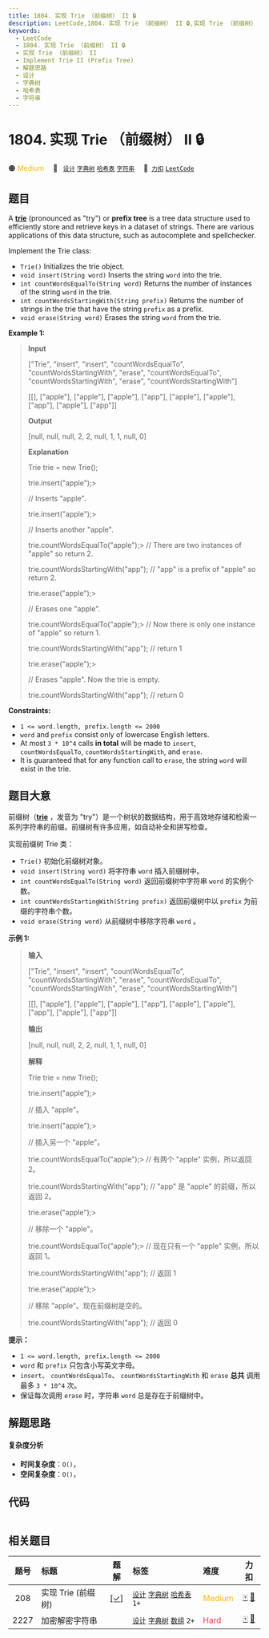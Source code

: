 ```yaml
---
title: 1804. 实现 Trie （前缀树） II 🔒
description: LeetCode,1804. 实现 Trie （前缀树） II 🔒,实现 Trie （前缀树） II,Implement Trie II (Prefix Tree),解题思路,设计,字典树,哈希表,字符串
keywords:
  - LeetCode
  - 1804. 实现 Trie （前缀树） II 🔒
  - 实现 Trie （前缀树） II
  - Implement Trie II (Prefix Tree)
  - 解题思路
  - 设计
  - 字典树
  - 哈希表
  - 字符串
---
```


# 1804. 实现 Trie （前缀树） II 🔒

🟠 <font color=#ffb800>Medium</font>&emsp; 🔖&ensp; [`设计`](/tag/design.md) [`字典树`](/tag/trie.md) [`哈希表`](/tag/hash-table.md) [`字符串`](/tag/string.md)&emsp; 🔗&ensp;[`力扣`](https://leetcode.cn/problems/implement-trie-ii-prefix-tree) [`LeetCode`](https://leetcode.com/problems/implement-trie-ii-prefix-tree)

## 题目

A [**trie**](https://en.wikipedia.org/wiki/Trie) (pronounced as "try") or
**prefix tree** is a tree data structure used to efficiently store and
retrieve keys in a dataset of strings. There are various applications of this
data structure, such as autocomplete and spellchecker.

Implement the Trie class:

  * `Trie()` Initializes the trie object.
  * `void insert(String word)` Inserts the string `word` into the trie.
  * `int countWordsEqualTo(String word)` Returns the number of instances of the string `word` in the trie.
  * `int countWordsStartingWith(String prefix)` Returns the number of strings in the trie that have the string `prefix` as a prefix.
  * `void erase(String word)` Erases the string `word` from the trie.



**Example 1:**

> 
> 
> 
> 
> 
> **Input**
> 
> ["Trie", "insert", "insert", "countWordsEqualTo", "countWordsStartingWith", "erase", "countWordsEqualTo", "countWordsStartingWith", "erase", "countWordsStartingWith"]
> 
> [[], ["apple"], ["apple"], ["apple"], ["app"], ["apple"], ["apple"], ["app"], ["apple"], ["app"]]
> 
> **Output**
> 
> [null, null, null, 2, 2, null, 1, 1, null, 0]
> 
> 
> 
> **Explanation**
> 
> Trie trie = new Trie();
> 
> trie.insert("apple");> 
> > 
> > 
>    // Inserts "apple".
> 
> trie.insert("apple");> 
> > 
> > 
>    // Inserts another "apple".
> 
> trie.countWordsEqualTo("apple");> 
> // There are two instances of "apple" so return 2.
> 
> trie.countWordsStartingWith("app"); // "app" is a prefix of "apple" so return 2.
> 
> trie.erase("apple");> 
> > 
> > 
> > 
> // Erases one "apple".
> 
> trie.countWordsEqualTo("apple");> 
> // Now there is only one instance of "apple" so return 1.
> 
> trie.countWordsStartingWith("app"); // return 1
> 
> trie.erase("apple");> 
> > 
> > 
> > 
> // Erases "apple". Now the trie is empty.
> 
> trie.countWordsStartingWith("app"); // return 0

**Constraints:**

  * `1 <= word.length, prefix.length <= 2000`
  * `word` and `prefix` consist only of lowercase English letters.
  * At most `3 * 10^4` calls **in total** will be made to `insert`, `countWordsEqualTo`, `countWordsStartingWith`, and `erase`.
  * It is guaranteed that for any function call to `erase`, the string `word` will exist in the trie.


## 题目大意

前缀树（**[trie](https://en.wikipedia.org/wiki/Trie)** ，发音为
"try"）是一个树状的数据结构，用于高效地存储和检索一系列字符串的前缀。前缀树有许多应用，如自动补全和拼写检查。

实现前缀树 Trie 类：

  * `Trie()` 初始化前缀树对象。
  * `void insert(String word)` 将字符串 `word` 插入前缀树中。
  * `int countWordsEqualTo(String word)` 返回前缀树中字符串 `word` 的实例个数。
  * `int countWordsStartingWith(String prefix)` 返回前缀树中以 `prefix` 为前缀的字符串个数。
  * `void erase(String word)` 从前缀树中移除字符串 `word` 。

**示例 1:**

> 
> 
> 
> 
> 
> **输入**
> 
> ["Trie", "insert", "insert", "countWordsEqualTo", "countWordsStartingWith", "erase", "countWordsEqualTo", "countWordsStartingWith", "erase", "countWordsStartingWith"]
> 
> [[], ["apple"], ["apple"], ["apple"], ["app"], ["apple"], ["apple"], ["app"], ["apple"], ["app"]]
> 
> **输出**
> 
> [null, null, null, 2, 2, null, 1, 1, null, 0]
> 
> 
> 
> **解释**
> 
> Trie trie = new Trie();
> 
> trie.insert("apple");> 
> > 
> > 
>    // 插入 "apple"。
> 
> trie.insert("apple");> 
> > 
> > 
>    // 插入另一个 "apple"。
> 
> trie.countWordsEqualTo("apple");> 
> // 有两个 "apple" 实例，所以返回 2。
> 
> trie.countWordsStartingWith("app"); // "app" 是 "apple" 的前缀，所以返回 2。
> 
> trie.erase("apple");> 
> > 
> > 
> > 
> // 移除一个 "apple"。
> 
> trie.countWordsEqualTo("apple");> 
> // 现在只有一个 "apple" 实例，所以返回 1。
> 
> trie.countWordsStartingWith("app"); // 返回 1
> 
> trie.erase("apple");> 
> > 
> > 
> > 
> // 移除 "apple"。现在前缀树是空的。
> 
> trie.countWordsStartingWith("app"); // 返回 0
> 
> 

**提示：**

  * `1 <= word.length, prefix.length <= 2000`
  * `word` 和 `prefix` 只包含小写英文字母。
  * `insert`、 `countWordsEqualTo`、 `countWordsStartingWith` 和 `erase` **总共** 调用最多 `3 * 10^4` 次。
  * 保证每次调用 `erase` 时，字符串 `word` 总是存在于前缀树中。


## 解题思路

#### 复杂度分析

- **时间复杂度**：`O()`，
- **空间复杂度**：`O()`，

## 代码

```javascript

```

## 相关题目

<!-- prettier-ignore -->
| 题号 | 标题 | 题解 | 标签 | 难度 | 力扣 |
| :------: | :------ | :------: | :------ | :------ | :------: |
| 208 | 实现 Trie (前缀树) | [[✓]](/problem/0208.md) |  [`设计`](/tag/design.md) [`字典树`](/tag/trie.md) [`哈希表`](/tag/hash-table.md) `1+` | <font color=#ffb800>Medium</font> | [🀄️](https://leetcode.cn/problems/implement-trie-prefix-tree) [🔗](https://leetcode.com/problems/implement-trie-prefix-tree) |
| 2227 | 加密解密字符串 |  |  [`设计`](/tag/design.md) [`字典树`](/tag/trie.md) [`数组`](/tag/array.md) `2+` | <font color=#ff334b>Hard</font> | [🀄️](https://leetcode.cn/problems/encrypt-and-decrypt-strings) [🔗](https://leetcode.com/problems/encrypt-and-decrypt-strings) |